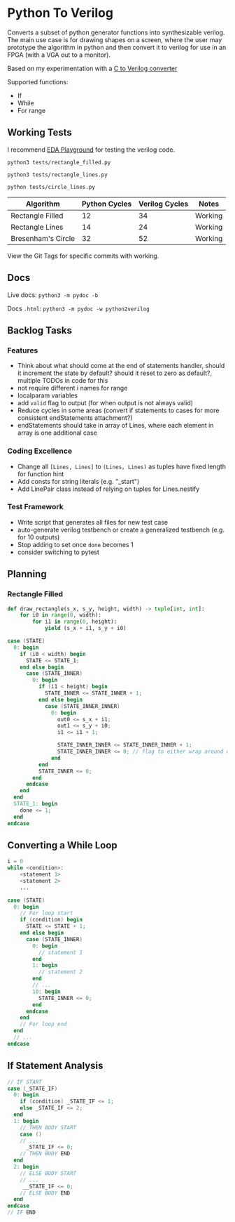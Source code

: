 # Python To Verilog

Converts a subset of python generator functions into synthesizable verilog. The main use case is for drawing shapes on a screen, where the user may prototype the algorithm in python and then convert it to verilog for use in an FPGA (with a VGA out to a monitor).

Based on my experimentation with a [C to Verilog converter](https://github.com/WorldofKerry/c2hdl)

Supported functions:

- If
- While
- For range

## Working Tests

I recommend [EDA Playground](https://edaplayground.com/) for testing the verilog code.

`python3 tests/rectangle_filled.py`

`python3 tests/rectangle_lines.py`

`python tests/circle_lines.py`

| Algorithm          | Python Cycles | Verilog Cycles | Notes   |
| ------------------ | ------------- | -------------- | ------- |
| Rectangle Filled   | 12            | 34             | Working |
| Rectangle Lines    | 14            | 24             | Working |
| Bresenham's Circle | 32            | 52             | Working |
View the Git Tags for specific commits with working.

## Docs

Live docs: `python3 -m pydoc -b`

Docs `.html`: `python3 -m pydoc -w python2verilog`

## Backlog Tasks

### Features

- Think about what should come at the end of statements handler, should it increment the state by default? should it reset to zero as default?, multiple TODOs in code for this
- not require different i names for range
- localparam variables
- add `valid` flag to output (for when output is not always valid)
- Reduce cycles in some areas (convert if statements to cases for more consistent endStatements attachment?)
- endStatements should take in array of Lines, where each element in array is one additional case

### Coding Excellence

- Change all `[Lines, Lines]` to `(Lines, Lines)` as tuples have fixed length for function hint
- Add consts for string literals (e.g. "_start")
- Add LinePair class instead of relying on tuples for Lines.nestify

### Test Framework

- Write script that generates all files for new test case
- auto-generate verilog testbench or create a generalized testbench (e.g. for 10 outputs)
- Stop adding to set once `done` becomes 1
- consider switching to pytest

## Planning

### Rectangle Filled

```python
def draw_rectangle(s_x, s_y, height, width) -> tuple[int, int]:
    for i0 in range(0, width):
        for i1 in range(0, height): 
            yield (s_x + i1, s_y + i0)
```

```verilog
case (STATE)
  0: begin
    if (i0 < width) begin
      STATE <= STATE_1;
    end else begin
      case (STATE_INNER)
        0: begin
          if (i1 < height) begin
            STATE_INNER <= STATE_INNER + 1;
          end else begin
            case (STATE_INNER_INNER)
              0: begin
                out0 <= s_x + i1;
                out1 <= s_y + i0;
                i1 <= i1 + 1;

                STATE_INNER_INNER <= STATE_INNER_INNER + 1; 
                STATE_INNER_INNER <= 0; // flag to either wrap around or remain
              end
          end
          STATE_INNER <= 0;
        end
      endcase
    end
  end
  STATE_1: begin
    done <= 1; 
  end
endcase
```

## Converting a While Loop

```python
i = 0
while <condition>:
    <statement 1>
    <statement 2>
    ...
```

```verilog
case (STATE)
  0: begin
    // For loop start
    if (condition) begin
      STATE <= STATE + 1;
    end else begin
      case (STATE_INNER)
        0: begin
          // statement 1
        end
        1: begin
          // statement 2
        end
        // ...
        10: begin
          STATE_INNER <= 0; 
        end
      endcase
    end 
    // For loop end
  end
  // ...
endcase
```

## If Statement Analysis

```verilog
// IF START
case (_STATE_IF) 
  0: begin
    if (condition) _STATE_IF <= 1;
    else _STATE_IF <= 2;
  end
  1: begin
    // THEN BODY START
    case ()
    // ...
      _STATE_IF <= 0;
    // THEN BODY END
  end
  2: begin
    // ELSE BODY START
    // ... 
     __STATE_IF <= 0;
    // ELSE BODY END
  end
endcase
// IF END
```
